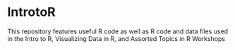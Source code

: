 # IntrotoR
This repository features useful R code as well as R code and data files used in the Intro to R, Visualizing Data in R, and Assorted Topics in R Workshops
